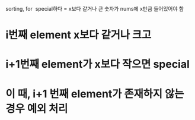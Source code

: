 sorting, for
​
special하다 = x보다 같거나 큰 숫자가 nums에 x만큼 들어있어야 함
# i번째 element x보다 같거나 크고
# i+1번째 element가 x보다 작으면 special
# 이 때, i+1 번째 element가 존재하지 않는 경우 예외 처리